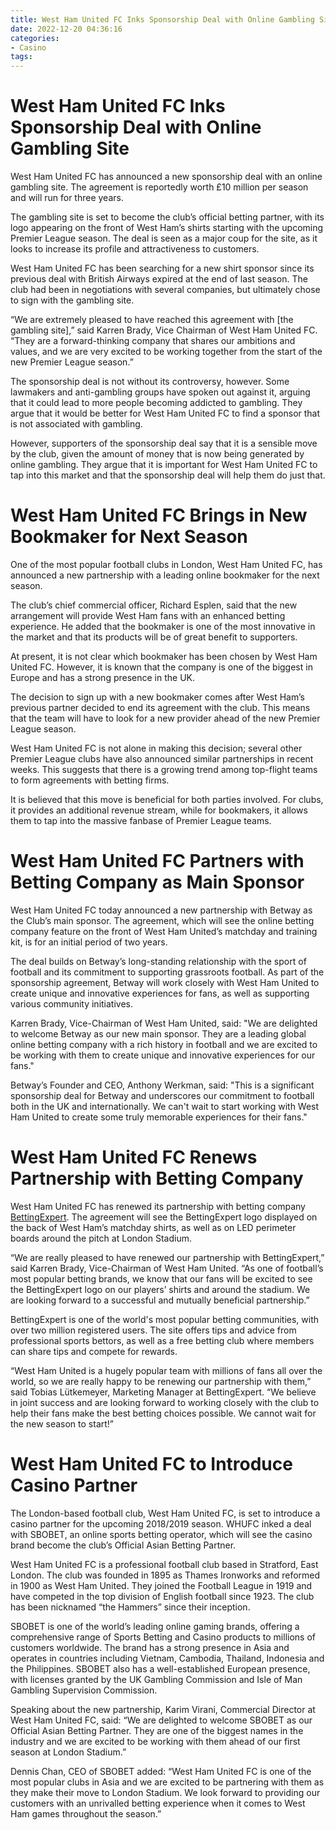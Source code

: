 ```yaml
---
title: West Ham United FC Inks Sponsorship Deal with Online Gambling Site
date: 2022-12-20 04:36:16
categories:
- Casino
tags:
---
```



#  West Ham United FC Inks Sponsorship Deal with Online Gambling Site

West Ham United FC has announced a new sponsorship deal with an online gambling site. The agreement is reportedly worth £10 million per season and will run for three years.

The gambling site is set to become the club’s official betting partner, with its logo appearing on the front of West Ham’s shirts starting with the upcoming Premier League season. The deal is seen as a major coup for the site, as it looks to increase its profile and attractiveness to customers.

West Ham United FC has been searching for a new shirt sponsor since its previous deal with British Airways expired at the end of last season. The club had been in negotiations with several companies, but ultimately chose to sign with the gambling site.

“We are extremely pleased to have reached this agreement with [the gambling site],” said Karren Brady, Vice Chairman of West Ham United FC. “They are a forward-thinking company that shares our ambitions and values, and we are very excited to be working together from the start of the new Premier League season.”

The sponsorship deal is not without its controversy, however. Some lawmakers and anti-gambling groups have spoken out against it, arguing that it could lead to more people becoming addicted to gambling. They argue that it would be better for West Ham United FC to find a sponsor that is not associated with gambling.

However, supporters of the sponsorship deal say that it is a sensible move by the club, given the amount of money that is now being generated by online gambling. They argue that it is important for West Ham United FC to tap into this market and that the sponsorship deal will help them do just that.

#  West Ham United FC Brings in New Bookmaker for Next Season

One of the most popular football clubs in London, West Ham United FC, has announced a new partnership with a leading online bookmaker for the next season.

The club’s chief commercial officer, Richard Esplen, said that the new arrangement will provide West Ham fans with an enhanced betting experience. He added that the bookmaker is one of the most innovative in the market and that its products will be of great benefit to supporters.

At present, it is not clear which bookmaker has been chosen by West Ham United FC. However, it is known that the company is one of the biggest in Europe and has a strong presence in the UK.

The decision to sign up with a new bookmaker comes after West Ham’s previous partner decided to end its agreement with the club. This means that the team will have to look for a new provider ahead of the new Premier League season.

West Ham United FC is not alone in making this decision; several other Premier League clubs have also announced similar partnerships in recent weeks. This suggests that there is a growing trend among top-flight teams to form agreements with betting firms.

It is believed that this move is beneficial for both parties involved. For clubs, it provides an additional revenue stream, while for bookmakers, it allows them to tap into the massive fanbase of Premier League teams.

#  West Ham United FC Partners with Betting Company as Main Sponsor

West Ham United FC today announced a new partnership with Betway as the Club’s main sponsor. The agreement, which will see the online betting company feature on the front of West Ham United’s matchday and training kit, is for an initial period of two years.

The deal builds on Betway’s long-standing relationship with the sport of football and its commitment to supporting grassroots football. As part of the sponsorship agreement, Betway will work closely with West Ham United to create unique and innovative experiences for fans, as well as supporting various community initiatives.

Karren Brady, Vice-Chairman of West Ham United, said:
"We are delighted to welcome Betway as our new main sponsor. They are a leading global online betting company with a rich history in football and we are excited to be working with them to create unique and innovative experiences for our fans."

Betway’s Founder and CEO, Anthony Werkman, said: "This is a significant sponsorship deal for Betway and underscores our commitment to football both in the UK and internationally. We can't wait to start working with West Ham United to create some truly memorable experiences for their fans."

#  West Ham United FC Renews Partnership with Betting Company



West Ham United FC has renewed its partnership with betting company <a href="https://www.bettingexpert.com/">BettingExpert</a>. The agreement will see the BettingExpert logo displayed on the back of West Ham’s matchday shirts, as well as on LED perimeter boards around the pitch at London Stadium.

“We are really pleased to have renewed our partnership with BettingExpert,” said Karren Brady, Vice-Chairman of West Ham United. “As one of football’s most popular betting brands, we know that our fans will be excited to see the BettingExpert logo on our players’ shirts and around the stadium. We are looking forward to a successful and mutually beneficial partnership.”

BettingExpert is one of the world's most popular betting communities, with over two million registered users. The site offers tips and advice from professional sports bettors, as well as a free betting club where members can share tips and compete for rewards.

“West Ham United is a hugely popular team with millions of fans all over the world, so we are really happy to be renewing our partnership with them,” said Tobias Lütkemeyer, Marketing Manager at BettingExpert. “We believe in joint success and are looking forward to working closely with the club to help their fans make the best betting choices possible. We cannot wait for the new season to start!”

#  West Ham United FC to Introduce Casino Partner

The London-based football club, West Ham United FC, is set to introduce a casino partner for the upcoming 2018/2019 season. WHUFC inked a deal with SBOBET, an online sports betting operator, which will see the casino brand become the club’s Official Asian Betting Partner.

West Ham United FC is a professional football club based in Stratford, East London. The club was founded in 1895 as Thames Ironworks and reformed in 1900 as West Ham United. They joined the Football League in 1919 and have competed in the top division of English football since 1923. The club has been nicknamed “the Hammers” since their inception.

SBOBET is one of the world’s leading online gaming brands, offering a comprehensive range of Sports Betting and Casino products to millions of customers worldwide. The brand has a strong presence in Asia and operates in countries including Vietnam, Cambodia, Thailand, Indonesia and the Philippines. SBOBET also has a well-established European presence, with licenses granted by the UK Gambling Commission and Isle of Man Gambling Supervision Commission.

Speaking about the new partnership, Karim Virani, Commercial Director at West Ham United FC, said: “We are delighted to welcome SBOBET as our Official Asian Betting Partner. They are one of the biggest names in the industry and we are excited to be working with them ahead of our first season at London Stadium.”

Dennis Chan, CEO of SBOBET added: “West Ham United FC is one of the most popular clubs in Asia and we are excited to be partnering with them as they make their move to London Stadium. We look forward to providing our customers with an unrivalled betting experience when it comes to West Ham games throughout the season.”